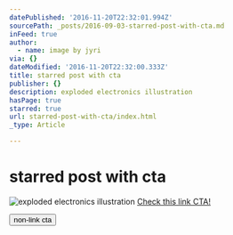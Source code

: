 ```yaml
---
datePublished: '2016-11-20T22:32:01.994Z'
sourcePath: _posts/2016-09-03-starred-post-with-cta.md
inFeed: true
author:
  - name: image by jyri
via: {}
dateModified: '2016-11-20T22:32:00.333Z'
title: starred post with cta
publisher: {}
description: exploded electronics illustration
hasPage: true
starred: true
url: starred-post-with-cta/index.html
_type: Article

---
```

# starred post with cta
![exploded electronics illustration](https://the-grid-user-content.s3-us-west-2.amazonaws.com/2ecb1846-e700-46f5-b633-c72459a31d79.png)
[Check this link CTA!][0]

<button data-role="cta" style="">non-link cta</button>



[0]: https://app.meemoo.org/